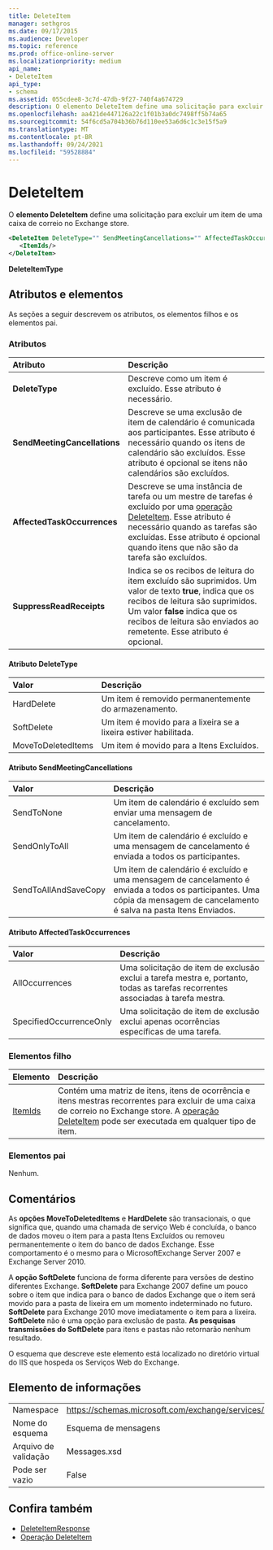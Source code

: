 ```yaml
---
title: DeleteItem
manager: sethgros
ms.date: 09/17/2015
ms.audience: Developer
ms.topic: reference
ms.prod: office-online-server
ms.localizationpriority: medium
api_name:
- DeleteItem
api_type:
- schema
ms.assetid: 055cdee8-3c7d-47db-9f27-740f4a674729
description: O elemento DeleteItem define uma solicitação para excluir um item de uma caixa de correio no Exchange store.
ms.openlocfilehash: aa421de447126a22c1f01b3a0dc7498ff5b74a65
ms.sourcegitcommit: 54f6cd5a704b36b76d110ee53a6d6c1c3e15f5a9
ms.translationtype: MT
ms.contentlocale: pt-BR
ms.lasthandoff: 09/24/2021
ms.locfileid: "59528884"
---
```

# <a name="deleteitem"></a>DeleteItem

O **elemento DeleteItem** define uma solicitação para excluir um item de uma caixa de correio no Exchange store. 
  
```XML
<DeleteItem DeleteType="" SendMeetingCancellations="" AffectedTaskOccurrences="" SuppressReadReceipts="">
   <ItemIds/>
</DeleteItem>
```

 **DeleteItemType**
## <a name="attributes-and-elements"></a>Atributos e elementos

As seções a seguir descrevem os atributos, os elementos filhos e os elementos pai.
  
### <a name="attributes"></a>Atributos

|**Atributo**|**Descrição**|
|:-----|:-----|
|**DeleteType** <br/> |Descreve como um item é excluído. Esse atributo é necessário.  <br/> |
|**SendMeetingCancellations** <br/> |Descreve se uma exclusão de item de calendário é comunicada aos participantes. Esse atributo é necessário quando os itens de calendário são excluídos. Esse atributo é opcional se itens não calendários são excluídos.  <br/> |
|**AffectedTaskOccurrences** <br/> |Descreve se uma instância de tarefa ou um mestre de tarefas é excluído por uma [operação DeleteItem](deleteitem-operation.md). Esse atributo é necessário quando as tarefas são excluídas. Esse atributo é opcional quando itens que não são da tarefa são excluídos.  <br/> |
|**SuppressReadReceipts** <br/> |Indica se os recibos de leitura do item excluído são suprimidos. Um valor de texto **true**, indica que os recibos de leitura são suprimidos. Um valor **false** indica que os recibos de leitura são enviados ao remetente. Esse atributo é opcional.  <br/> |
   
#### <a name="deletetype-attribute"></a>Atributo DeleteType

|**Valor**|**Descrição**|
|:-----|:-----|
|HardDelete  <br/> |Um item é removido permanentemente do armazenamento.  <br/> |
|SoftDelete  <br/> |Um item é movido para a lixeira se a lixeira estiver habilitada.  <br/> |
|MoveToDeletedItems  <br/> |Um item é movido para a Itens Excluídos.  <br/> |
   
#### <a name="sendmeetingcancellations-attribute"></a>Atributo SendMeetingCancellations

|**Valor**|**Descrição**|
|:-----|:-----|
|SendToNone  <br/> |Um item de calendário é excluído sem enviar uma mensagem de cancelamento.  <br/> |
|SendOnlyToAll  <br/> |Um item de calendário é excluído e uma mensagem de cancelamento é enviada a todos os participantes.  <br/> |
|SendToAllAndSaveCopy  <br/> |Um item de calendário é excluído e uma mensagem de cancelamento é enviada a todos os participantes. Uma cópia da mensagem de cancelamento é salva na pasta Itens Enviados.  <br/> |
   
#### <a name="affectedtaskoccurrences-attribute"></a>Atributo AffectedTaskOccurrences

|**Valor**|**Descrição**|
|:-----|:-----|
|AllOccurrences  <br/> |Uma solicitação de item de exclusão exclui a tarefa mestra e, portanto, todas as tarefas recorrentes associadas à tarefa mestra.  <br/> |
|SpecifiedOccurrenceOnly  <br/> |Uma solicitação de item de exclusão exclui apenas ocorrências específicas de uma tarefa.  <br/> |
   
### <a name="child-elements"></a>Elementos filho

|**Elemento**|**Descrição**|
|:-----|:-----|
|[ItemIds](itemids.md) <br/> |Contém uma matriz de itens, itens de ocorrência e itens mestras recorrentes para excluir de uma caixa de correio no Exchange store. A [operação DeleteItem](deleteitem-operation.md) pode ser executada em qualquer tipo de item.  <br/> |
   
### <a name="parent-elements"></a>Elementos pai

Nenhum.
  
## <a name="remarks"></a>Comentários

As **opções MoveToDeletedItems** e **HardDelete** são transacionais, o que significa que, quando uma chamada de serviço Web é concluída, o banco de dados moveu o item para a pasta Itens Excluídos ou removeu permanentemente o item do banco de dados Exchange. Esse comportamento é o mesmo para o MicrosoftExchange Server 2007 e Exchange Server 2010. 
  
A **opção SoftDelete** funciona de forma diferente para versões de destino diferentes Exchange. **SoftDelete** para Exchange 2007 define um pouco sobre o item que indica para o banco de dados Exchange que o item será movido para a pasta de lixeira em um momento indeterminado no futuro. **SoftDelete** para Exchange 2010 move imediatamente o item para a lixeira. **SoftDelete** não é uma opção para exclusão de pasta. **As pesquisas transmissões do SoftDelete** para itens e pastas não retornarão nenhum resultado. 
  
O esquema que descreve este elemento está localizado no diretório virtual do IIS que hospeda os Serviços Web do Exchange.
  
## <a name="element-information"></a>Elemento de informações

|||
|:-----|:-----|
|Namespace  <br/> |https://schemas.microsoft.com/exchange/services/2006/messages  <br/> |
|Nome do esquema  <br/> |Esquema de mensagens  <br/> |
|Arquivo de validação  <br/> |Messages.xsd  <br/> |
|Pode ser vazio  <br/> |False  <br/> |
   
## <a name="see-also"></a>Confira também

- [DeleteItemResponse](deleteitemresponse.md)  
- [Operação DeleteItem](deleteitem-operation.md)

